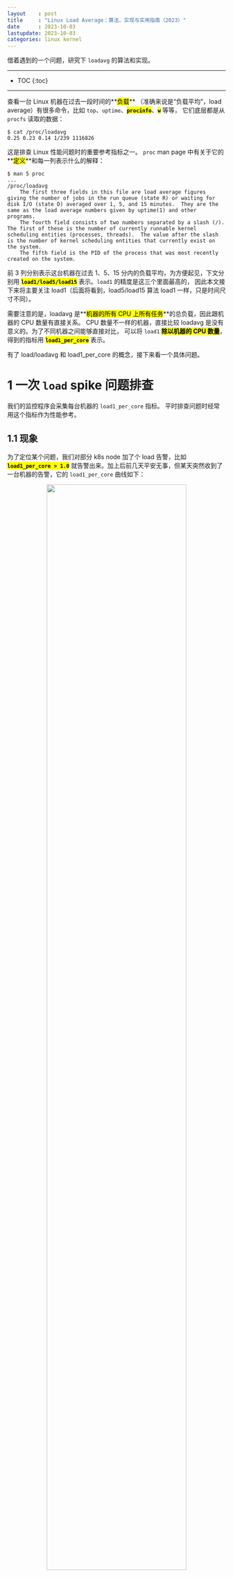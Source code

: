 ```yaml
---
layout    : post
title     : "Linux Load Average：算法、实现与实用指南（2023）"
date      : 2023-10-03
lastupdate: 2023-10-03
categories: linux kernel
---
```


借着遇到的一个问题，研究下 `loadavg` 的算法和实现。

----

* TOC
{:toc}

----

查看一台 Linux 机器在过去一段时间的**<mark>负载</mark>**
（准确来说是“负载平均”，load average）有很多命令，比如
`top`、`uptime`、**<mark><code>procinfo</code></mark>**、**<mark><code>w</code></mark>** 等等，
它们底层都是从 `procfs` 读取的数据：

```shell
$ cat /proc/loadavg
0.25 0.23 0.14 1/239 1116826
```

这是排查 Linux 性能问题时的重要参考指标之一。
`proc` man page 中有关于它的**<mark>定义</mark>**和每一列表示什么的解释：

```shell
$ man 5 proc
...
/proc/loadavg
    The first three fields in this file are load average figures giving the number of jobs in the run queue (state R) or waiting for disk I/O (state D) averaged over 1, 5, and 15 minutes.  They are the same as the load average numbers given by uptime(1) and other programs.
    The fourth field consists of two numbers separated by a slash (/).  The first of these is the number of currently runnable kernel scheduling entities (processes, threads).  The value after the slash is the number of kernel scheduling entities that currently exist on the system.
    The fifth field is the PID of the process that was most recently created on the system.
```

前 3 列分别表示这台机器在过去 1、5、15 分内的负载平均，为方便起见，下文分别用
**<mark><code>load1/load5/load15</code></mark>** 表示。`load1` 的精度是这三个里面最高的，
因此本文接下来将主要关注 load1（后面将看到，load5/load15 算法 load1 一样，只是时间尺寸不同）。

需要注意的是，loadavg 是**<mark>机器的所有 CPU 上所有任务</mark>**的总负载，因此跟机器的 CPU 数量有直接关系。
CPU 数量不一样的机器，直接比较 loadavg 是没有意义的。为了不同机器之间能够直接对比，
可以将 `load1` **<mark>除以机器的 CPU 数量</mark>**，得到的指标用 **<mark><code>load1_per_core</code></mark>** 表示。

有了 load/loadavg 和 load1_per_core 的概念，接下来看一个具体问题。

# 1 一次 `load` spike 问题排查

我们的监控程序会采集每台机器的 `load1_per_core` 指标。
平时排查问题时经常用这个指标作为性能参考。

## 1.1 现象

为了定位某个问题，我们对部分 k8s node 加了个 load 告警，比如 **<mark><code>load1_per_core > 1.0</code></mark>**
就告警出来。加上后前几天平安无事，但某天突然收到了一台机器的告警，它的 `load1_per_core` 曲线如下：

<p align="center"><img src="/assets/img/linux-loadavg/load-spikes.png" width="80%" height="80%"></p>
<p align="center">Fig. Load (loadavg1-per-core) spikes of a k8s node</p>

* 对于这些 node，我们预期 load1_per_core 正常不会超过 1，超过 3 就更夸张了；
* 另外，多个业务的 pod 混部在这台机器，根据之前的经验，load 这么高肯定有业务报障，
  但这次却没有；
* Load spike 非常有规律，预示着比较容易定位直接原因。

基于以上信息，接下来排查一下。

## 1.2 排查

### 1.2.1 宿主机监控：load 和 running 线程数量趋势一致

宿主机基础监控除了 load、cpu、io 等等指标外，我们还采集了系统上的进程/线程、上下文、中断等统计信息。
快速过了一遍这些看板之后发现，load 变化和 **<mark>node 上总的 running 状态进程数量</mark>**趋势和时间段都一致：

<p align="center"><img src="/assets/img/linux-loadavg/node-load-and-threads.png" width="75%" height="75%"></p>
<p align="center">Fig. Node load (load1_per_core) and threads on the node</p>

可以看到 running 进程数量在几十到几百之间剧烈波动。这里的 running 和 blocked 数量采集自：

```shell
$ cat /proc/stat
...
procs_running 8
procs_blocked 1
```

Load 高低和**<mark>活跃进程数量</mark>**及 IO 等因素正相关，
因此看到这个监控时，我们首先猜测可能是某些主机进程或 pod 进程在周期性**<mark>创建和销毁大量进程（线程），或者切换进程（线程）状态</mark>**。

> Linux 调度模块里，实际上是以线程为调度单位（`struct se`，schedule entity），并没有进程的概念。

接下来就是找到这个进程或 pod。

### 1.2.2 定位到进程（Pod）

非常规律的飙升意味着很容易抓现场。登录到 node 先用 top 看了几分钟，
确认系统 loadavg 会周期性从几十飙升到几百，

```shell
(node) $ top
#                                                   最近    1      5      15  分钟内的平均总负载
#                                                           |     |      |
top - 16:03:08 up 114 days, 18:03,  1 user,  load average: 17.01, 79.96, 90.27
Tasks: 1137 total,   1 running, 844 sleeping,   0 stopped,   0 zombie
%Cpu(s): 23.3 us,  3.5 sy,  0.0 ni, 72.8 id,  0.0 wa,  0.0 hi,  0.4 si,  0.0 st
...
   PID USER      PR  NI    VIRT    RES    SHR S  %CPU %MEM     TIME+ COMMAND # <-- 进程详情列表
719488 1004      20   0   36.8g   8.5g  35896 S 786.6  3.4  19332:17 java
...
```

再结合进程详情列表和 **<mark><code>%CPU</code></mark>** 这一列，很容易确定是哪个进程（PID）引起的，
进而可以根据 PID 找到 Pod。

### 1.2.3 Pod 监控：大量线程周期性状态切换

找到是哪个 Pod 之后，再跳转到 Pod 监控页面。
我们的监控项中，有一项是 pod 内的任务（线程）数量：

<p align="center"><img src="/assets/img/linux-loadavg/pod-tasks-by-state-1.png" width="80%" height="80%"></p>
<p align="center">Fig. Task states of the specific Pod</p>

这是在容器内收集的各种状态的线程数量。**<mark>时间及趋势都和 node 对得上</mark>**。

再把时间范围拉短了看一下，

<p align="center"><img src="/assets/img/linux-loadavg/pod-tasks-by-state-2.png" width="80%" height="80%"></p>
<p align="center">Fig. Task states of the specific Pod</p>

running 线程增多时 sleeping 减少，running 减少时 sleeping 增多，数量对得上。
所以像是 **<mark>600 来个线程不断在 sleeping/running 状态切换</mark>**。

### 1.2.4 交叉验证

计算 `loadavg` 会用到 Running 和 Uninterrupptable 状态的线程数量， 在 **<mark><code>top -H</code></mark>**（display individual threads）
里面是 `R` 和 `D` 状态，每 5s 统计一次这种线程的数量：

```shell
(node) $ for n in `seq 1 30`; do top -b -H -n 1 | egrep "(\sD\s|\sR\s)" | wc -l; sleep 5; done
672
349
106
467
128
378
138
50
453
152
254
701
527
660
695
677
185
32
...
```

线程数量周期性在 `30~700` 之间变化，跟监控看到的 load 趋势一致。

其他现象：

* `mpstat -P ALL 1` 看了一会，在 load 飙升时**<mark>只有几个核的 CPU 利用率飙升</mark>**，
  单核最高到 100%；其他 CPU 的利用率都在正常水平；
* 每次 load 飙升时，**<mark>哪些 CPU</mark>** 的利用率会飙升起来**<mark>不固定</mark>**；
  这是因为该 Pod 并不是 cpuset 类型，内核会根据 CPU 空闲情况迁移线程；
* IO 没什么变化；

> 也可以用下面的命令**<mark>过滤掉那些不会用来计算 load 的线程</mark>**  (S,T,t,Z,I etc)：
>
> ```shell
> $ ps -e -o s,user,cmd | grep ^[RD]
> ...
> ```

## 1.3 进一步排查方向

根据以上排查，初步总结如下：

* 宿主机 Load 升高是由于 Pod 大量线程进入 running 状态导致的；
* 整体 CPU/IO 等利用率都不高，因此其他业务实际上受影响不大；

进一步排查就要联系业务看看他们的 pod 在干什么了，这个不展开。

## 1.4 疑问

作为基础设施研发，这个 case 留给我们几个疑问：

1. load 到底是怎么计算的？
1. **<mark>load 是否适合作为告警指标？</mark>**

弄懂了第一个问题，第二个问题也就有答案了。
因此接下来我们研究下第一个问题。

# 2 `loadavg`：算法与内核实现

接下来的代码基于内核 5.10。

## 2.1 原理与算法

loadavg 算法本质上**<mark>很简单</mark>**，但 Linux 内核为了减少计算开销、适配不同处理器平台等等，做了很多工程优化，
所以现在很难快速看懂了。算法实现主要在
[<mark>kernel/sched/loadavg.c</mark>](https://github.com/torvalds/linux/blob/v5.10/kernel/sched/loadavg.c) [4]，
上来就是官方吐槽：

> This file contains the magic bits required to compute the global loadavg figure.
> **<mark>Its a silly number but people think its important</mark>**. We go through
> great pains to make it work on big machines and tickless kernels.

吐槽结束之后是算法描述：

```c
The global load average is an exponentially decaying average of nr_running + nr_uninterruptible.

Once every LOAD_FREQ:

  nr_active = 0;
  for_each_possible_cpu(cpu)
      nr_active += cpu_of(cpu)->nr_running + cpu_of(cpu)->nr_uninterruptible;

  avenrun[n] = avenrun[0] * exp_n + nr_active * (1 - exp_n)
```

其中的 **<mark><code>avenrun[]</code></mark>** 就是 loadavg。这段话说，

1. loadavg 是 **<mark><code>nr_running + nr_uninterruptible</code></mark>** 状态线程数量的一个**<mark>指数衰减平均</mark>**；
2. 算法每隔 **<mark><code>5s</code></mark>**（`LOAD_FREQ`）根据公式计算一次**<mark>过去 n 分钟内</mark>**的 loadavg，其中 n 有三个取值：1/5/15；
3. 对于 1 分钟粒度的 loadavg，公式简化为 **<mark><code>avenrun[n] = avenrun[0] * exp_1 + nr_active * (1 - exp_1)</code></mark>**。

根据 [3]，最近 1 分钟的 load 计算公式可以进一步精确为：

<p align="center"><mark><code>load(t) = load(t-1)e<sup>-5/60</sup> + nr_active * (1-e<sup>-5/60</sup>)</code></mark> 公式 (1)</p>

其中的参数：

* `t`：时刻；
* `nr_active`：所有 CPU 上 nr_running + nr_uninterruptible 的 task 数量；

根据 `nr_active` 的取值，又分为两种情况，下面分别来看。

### 2.1.1 有活跃线程：load 指数增长

`nr_active > 0` 表示此时（至少一个 CPU 上）有活跃线程。此时（尤其是活跃线程比较多时），
公式 1 的后面一部分占主，前面的衰减部分可以忽略，公式简化为：

<p align="center"><mark><code>load(t<sub>T</sub>) = nr_active * load(t<sub>0</sub>)(1-e<sup>-5t/60</sup>)</code></mark> 公式 (2)</p>

<code>t<sub>0</sub></code> 是初始时刻，<code>t<sub>T</sub></code> 是 <code>T</code> 时刻。
可以看出，这是一个与 `nr_active` 呈近似线性的**<mark>单调递增</mark>**曲线。

### 2.1.2 无活跃线程：load 指数衰减

`nr_active = 0` 表示所有 CPU 上都没有活跃线性，即**<mark>整个系统处于空闲状态</mark>**。
此时，公式简化为：

<p align="center"><mark><code>load(t<sub>T</sub>) = load(t<sub>0</sub>)e<sup>-5t/60</sup></code></mark> 公式 (3)</p>

是一个**<mark>标准的指数衰减</mark>**。也就是说如果从此刻开始，
后面都没有任务运行了，那系统 load 将指数衰减下去。

### 2.1.3 Load 测试与小结

我们来快速验证下。

在一台 48 核机器上，创建 44 个线程（留下 4 个核跑系统任务，比如监控采集程序）压测 10 分钟：

```shell
# spawn 44 workers spinning on malloc()/free(), run for 10 minutes
$ stress -m 44 --timeout 600s
```

下面是 load1_per_core 的监控：

<p align="center"><img src="/assets/img/linux-loadavg/load-curve-with-stress.png" width="50%" height="50%"></p>
<p align="center">Fig. <mark>Load test on a 48-Core physical server</mark>. <code>stress -m 44 --timeout 600s</code></p>

Load 曲线明显分为两个阶段：

* `15:50~16:00`，一直有 44 个活跃线性，因此 load 一个**<mark>单调递增</mark>**曲线，前半部分近似线性（后面为什么越来越平了？）；
* `16:00~16:10`，没有活跃线性（除了一些开销很小的系统线程），因此 load 是一个比较标准的**<mark>指数衰减</mark>**曲线；

注意：

1. 图中纵轴的单位是 load1_per_core，乘以这台机器的核数 48 才是 loadavg，也就是公式 1-3 中的 load。
  不过由于二者就差一个固定倍数，因此曲线走势是一模一样的。
2. 后面会看到，内核每 **<mark><code>5s</code></mark>** 计算一次 load，而这里的监控是每 **<mark><code>60s</code></mark>**
  采集一个点，所以曲线略显粗糙；如果有精度更高的采集（例如，也是 5s 采集一次），会看到一条更漂亮的曲线。
3. 另外注意注意到 load1_per_core 最大值已经超过 1 了，因此它**<mark>并不是</mark>**一个 `<= 1.0 (100%)` 的指标，
  活跃线程数量越多，load 就越大。如果压测时创建更多的活跃线性，就会看到 load 达到一个更大的平稳值。
  它**<mark>跟 CPU 利用率</mark>**（最大 100%）**<mark>并不是一个概念</mark>**。

有了这样初步的感性认识之后，接下来看看内核实现。

## 2.2 内核基础

要大致看懂代码，需要一些内核基础。

### 2.2.1 运行/调度队列 `struct rq`

内核在每个 CPU 上都有一个**<mark>调度队列</mark>**，叫 **<mark><code>runqueue</code></mark>**（运行队列），
对应的结构体是 **<mark><code>struct rq</code></mark>**。
这是一个通用调度队列，里面包含了大量与调度相关的字段，比如
[完全公平调度器]({% link _posts/2023-02-05-linux-cfs-design-and-implementation-zh.md %})
**<mark><code>struct cfs_rq cfs</code></mark>**。

本文主要关注的是与计算 load 有关的几个字段，

```c
// kernel/sched/sched.h

// This is the main, per-CPU runqueue data structure.
struct rq {
    unsigned int         nr_running;        // running task 数量
    struct   cfs_rq      cfs;               // 完全公平调度器 CFS

    unsigned long        nr_uninterruptible;// 不可中断状态的 task 数量

    // 与 load 计算相关的字段
    unsigned long        calc_load_update;  // 上次计算 load 的时刻
    long                 calc_load_active;  // 上次计算 load 时的 nr_active (running+uninterruptible)
    ...
};
```

如上，有两个 **<mark><code>calc_load_</code></mark>** 前缀的变量，表明这是**<mark>计算 load 用的</mark>**，
后缀表示变量的用途，

* <code>calc_load_<mark>update</mark></code>：上次计算 load 的时刻；
* <code>calc_load_<mark>tasks</mark></code>：上次计算 load 时的 running+uninterruptible 状态的 task 数量（内核代码中 task 表示的是一个进程或一个线程）；

> 代码中看到这俩变量时，可能觉得更像是函数名而不是变量。如果更倾向于可读性，这俩变量可以改为：
>
> * prev_load_calc_time
> * prev_load_calc_active_tasks 或 prev_load_calc_nr_active

### 2.2.2 Load 计算相关的全局变量

计算 load 用的几个全局变量：

```c
// kernel/sched/loadavg.c

atomic_long_t calc_load_tasks;  // CPU 上 threads 数量
unsigned long calc_load_update; // 时间戳
unsigned long avenrun[3];
```

* 前两个跟 runqueue 里面的字段对应，但计算的是所有 CPU 上所有 runqueue 对应字段的总和，
  因为 load 表示是系统负载，不是单个 CPU 的负载。
* 第三个变量 `avenrun[3]` 前面也看到了，表示的是过去 1、5、15 分钟内的 loadavg。

### 2.2.3 内核时间基础：HZ/tick/jiffies/uptime

Linux 内核的**<mark>周期性事件</mark>**基于 **<mark><code>timer interrupt</code></mark>**
触发，计时基于 **<mark><code>HZ</code></mark>**，这是一个**<mark>编译常量</mark>**，通常与 CPU 架构相关。
例如，对于最常见的 X86 架构，

1. 默认 HZ 是 **<mark><code>1000</code></mark>**，也就是 1s 内触发 1000 次 timer interrupt，interrupt 间隔是 **<mark><code>1s/HZ = 1ms</code></mark>**；
  这和**<mark>处理器的晶振频率</mark>**（例如 `2.1G HZ`）并不是一个概念，别搞混了；
2. 在计时上，一次 timer interrupt 也称为一次 **<mark><code>tick</code></mark>**，

    * tick 的间隔称为 **<mark><code>tick period</code></mark>**，因此有 tick period = **<mark><code>1s/HZ</code></mark>**；
    * 在内核中有两个相关变量

    ```c
    // kernel/time/tick-common.c
    
    // Tick next event: keeps track of the tick time
    ktime_t tick_next_period;
    ktime_t tick_period;
    
    // Setup the tick device
    static void tick_setup_device(struct tick_device *td, struct clock_event_device *newdev, int cpu, const struct cpumask *cpumask) {
        tick_next_period = ktime_get();
        tick_period = NSEC_PER_SEC / HZ; // 内部用 ns 表示
    }
    ```

3. **<mark>系统启动以来的 tick 次数</mark>**记录在全局变量 **<mark><code>jiffies</code></mark>** 里面，

    ```c
    // linux/jiffies.h
    
    extern unsigned long volatile jiffies;
    ```

    系统启动时初始化为 0，每次 timer interrupt 加 1。由于 timer interrupt 是 1ms，
    因此 jiffies 就是以 **<mark>1ms 为单位的系统启动以来的时间</mark>**。
    jiffies_64 是 64bit 版本的 jiffies。

4. jiffies 和 uptime 的关系：

    <p align="center"><mark><code>uptime_in_seconds = jiffies / HZ</code></mark></p>

    以及

    <p align="center"><mark><code>jiffies = uptime_in_seconds * HZ</code></mark></p>

有了以上基础，接下来可以看算法实现了。

## 2.3 算法实现

### 2.3.1 调用栈

每次 timer interrupt 之后，会执行到 `tick_handle_periodic()`，接下来的调用栈：

```
tick_handle_periodic // kernel/time/tick-common.c
  |-cpu = smp_processor_id();
  |-tick_periodic(cpu)
      |-if (tick_do_timer_cpu == cpu) { // 只有一个 CPU 负责计算 load，不然就乱套了
      |   tick_next_period = ktime_add(tick_next_period, tick_period); // 更新全局变量
      |   do_timer(ticks=1)
      |   | |-jiffies_64 += ticks; // 都是 ns 表示的
      |   | |-calc_global_load();
      |   |     | // update the avenrun load estimates 10 ticks after the CPUs have updated calc_load_tasks.
      |   |     |-if jiffies < calc_load_update + 10
      |   |     |   return;
      |   |     |
      |   |     |-active = atomic_long_read(&calc_load_tasks);
      |   |     |-active = active > 0 ? active * FIXED_1 : 0;
      |   |     |-avenrun[0] = calc_load(load=avenrun[0], exp=EXP_1, active);
      |   |     |                |-newload = avenrun[0] * EXP_1 + active * (FIXED_1 - EXP_1)
      |   |     |                |-if (active >= avenrun[0])
      |   |     |                |     newload += FIXED_1-1;
      |   |     |                | 
      |   |     |                |-return newload / FIXED_1;
      |   |     |
      |   |     |-avenrun[1] = calc_load(avenrun[1], EXP_5, active);
      |   |     |-avenrun[2] = calc_load(avenrun[2], EXP_15, active);
      |   |     |-WRITE_ONCE(calc_load_update, sample_window + LOAD_FREQ); // 下一次计算 loadavg 的时间：5s 后
      |   |     |
      |   |     |-calc_global_nohz(); // In case we went to NO_HZ for multiple LOAD_FREQ intervals catch up in bulk.
      |   |         |-calc_load_n
      |   |             |-calc_load
      |   |
      |   update_wall_time()
      |-}
      |-update_process_times(user_mode(get_irq_regs()));
      |-profile_tick(CPU_PROFILING);

```

timer 中断之后，执行 `tick_handle_periodic()`，它首先
获取程序当前所在的 CPU ID，然后执行 tick_periodic(cpu)。

接下来的大致步骤：

1. 判断是不是当前 CPU 负责计算 load，是的话才继续；否则只更新一些进程 timer 信息就返回了；
2. 如果是当前 CPU 负责计算，则更新下次 tick 时间戳 tick_next_period，也就是在当前时间基础上加上 tick_period （1/HZ 秒，x86 默认是 1ms）；
3. 调用 `do_timer(ticks=1)` 尝试计算一次 load；这里说尝试是因为不一定真的会计算，可能会提前返回；
4. 更新 jiffies_64；然后计算 load，

    如果 jiffies 比上次计算 load 的时间戳 + 10 要小，就不计算；
    否则，调用 `calc_load()` 开始计算 loadavg。

计算 load 的算法就是我们上一节介绍过的了：

```c
The global load average is an exponentially decaying average of nr_running + nr_uninterruptible.

Once every LOAD_FREQ（5 秒）:

  nr_active = 0;
  for cpu in cpus:
      nr_active += cpu->nr_running + cpu->nr_uninterruptible;

  avenrun[n] = avenrun[0] * exp_n + nr_active * (1 - exp_n)
```

### 2.3.2 一些实现细节

#### runqueue load 字段初始化

```c
static void sched_rq_cpu_starting(unsigned int cpu) {
    struct rq *rq = cpu_rq(cpu);

    rq->calc_load_update = calc_load_update;
    update_max_interval();
}

void __init sched_init(void) {
    for_each_possible_cpu(i) {
        struct rq *rq;

        rq = cpu_rq(i);
        raw_spin_lock_init(&rq->lock);
        rq->nr_running = 0;
        rq->calc_load_active = 0;
        rq->calc_load_update = jiffies + LOAD_FREQ;
    }
}
```

#### 判断是否由当前 CPU 执行 load 计算

```c
// kernel/time/tick-common.c

/*
 * tick_do_timer_cpu is a timer core internal variable which holds the CPU NR
 * which is responsible for calling do_timer(), i.e. the timekeeping stuff. This
 * variable has two functions:
 *
 * 1) Prevent a thundering herd issue of a gazillion of CPUs trying to grab the
 *    timekeeping lock all at once. Only the CPU which is assigned to do the
 *    update is handling it.
 *
 * 2) Hand off the duty in the NOHZ idle case by setting the value to
 *    TICK_DO_TIMER_NONE, i.e. a non existing CPU. So the next cpu which looks
 *    at it will take over and keep the time keeping alive.  The handover
 *    procedure also covers cpu hotplug.
 */
int tick_do_timer_cpu __read_mostly = TICK_DO_TIMER_BOOT;
```

#### `do_timer()`

```c
// kernel/time/tick-common.c

// kernel/time/timekeeping.c
void do_timer(unsigned long ticks) {
    jiffies_64 += ticks;
    calc_global_load();
}
```

#### `calc_global_load() -> calc_load()`

```c
// kernel/time/tick-common.c

/*
 * calc_load - update the avenrun load estimates 10 ticks after the
 * CPUs have updated calc_load_tasks.
 *
 * Called from the global timer code.
 */
void calc_global_load(void) {
    unsigned long sample_window;
    long active, delta;

    sample_window = READ_ONCE(calc_load_update);
    if (time_before(jiffies, sample_window + 10))
        return;

    /*
     * Fold the 'old' NO_HZ-delta to include all NO_HZ CPUs.
     */
    delta = calc_load_nohz_read();
    if (delta)
        atomic_long_add(delta, &calc_load_tasks);

    active = atomic_long_read(&calc_load_tasks);
    active = active > 0 ? active * FIXED_1 : 0;

    avenrun[0] = calc_load(avenrun[0], EXP_1, active);
    avenrun[1] = calc_load(avenrun[1], EXP_5, active);
    avenrun[2] = calc_load(avenrun[2], EXP_15, active);

    WRITE_ONCE(calc_load_update, sample_window + LOAD_FREQ);

    /*
     * In case we went to NO_HZ for multiple LOAD_FREQ intervals
     * catch up in bulk.
     */
    calc_global_nohz();
}

/*
 * a1 = a0 * e + a * (1 - e)
 */
static inline unsigned long
calc_load(unsigned long load, unsigned long exp, unsigned long active) {
    unsigned long newload = load * exp + active * (FIXED_1 - exp);
    if (active >= load)
        newload += FIXED_1-1;

    return newload / FIXED_1;
}
```

## 2.4 考古

[2] 中对 Linux loadavg 算法演变做了一些考古。
主要是关于 Linux 为什么计算 loadavg 时需要考虑到 uninterruptible sleep 线程数量，
以及 Linux 的 loadavg 和其他操作系统的 loadavg 有什么区别。

### 2.4.1 计入不可中断 sleep

**<mark><code>Uninterruptible Sleep</code></mark>** (**<mark><code>D</code></mark>**) 状态通常是同步 disk IO 导致的 sleeping；

* 这种状态的 task 不受中断信号影响，例如阻塞在 disk IO 和某些 lock 上的 task；
* 将这种状态的线性引入 loadavg 计算的 [patch](http://oldlinux.org/Linux.old/mail-archive/)；
* 使得 Linux 系统 loadavg 表示的不再是 "CPU load averages"，而是 "system load averages"。

### 2.4.2 Linux vs. 其他 OS：loadavg 区别

Linux load 与其他操作系统 load 的区别：
几点重要信息：

| 操作系统 | load average 概念和内涵 | 优点 |
|:-----|:-----|:-----|
| Linux | 准确说是 **<mark><code>system load average</code></mark>**，衡量的是系统整体资源，而非 CPU 这一种资源。包括了正在运行和等待（CPU, disk, uninterruptible locks 等资源）运行的所有线程数量，换句话说，统计**<mark>所有非完全空闲的线程</mark>**（threads that aren't completely idle）数量 | 考虑到了 CPU 之外的其他资源 |
| 其他操作系统 | 指的就是 **<mark><code>CPU load average</code></mark>**，衡量所有 CPU 上 running+runnable 线程的数量 | 理解简单，也更容易推测 CPU 资源的使用情况 |

# 3 讨论

## 3.1 Load 很高，所有进程都会受影响吗？

不一定。

Load 是根据**<mark>所有 CPU</mark>** 的 **<mark><code>runqueue</code></mark>**
状态综合算出的一个数字，load 很高**<mark>并不能代表每个 CPU 都过载了</mark>**。

例如，少数几个 CPU 上有大量或持续活跃线程，就足以把系统 load 打到很高，
但这种情况下，其他 CPU 上的任务并不受影响。下面来模拟一下。

### 3.1.1 模拟：单个 CPU 把系统 load 打高上百倍

下面是一台 4C 空闲机器上，

```shell
$ cat /proc/cpuinfo | grep processor
processor       : 0
processor       : 1
processor       : 2
processor       : 3

$ uptime
 16:52:13 up  3:15,  7 users,  load average: 0.22, 0.18, 0.18
```

系统 loadavg1 只有 0.22。接下来创建 30 个 stress 任务并**<mark>固定到 CPU 3</mark>** 上执行，

```shell
# spawn 30 workers spinning on sqrt()
$ taskset -c 3 stress -c 30 --timeout 120s
```

然后通过 top 命令 5s 查看一次 **<mark><code>loadavg1</code></mark>**：

```shell
$ for n in `seq 1 120`; do top -b -n1 | head -n1 | awk '{print $(NF-2)}' | sed 's/,//'; sleep 5; done
0.24
0.22
0.26
2.64
4.84
6.85
8.70
10.41
11.98
13.42
14.75
15.97
17.09
18.13
19.08
19.95
20.76
21.50
22.18
22.81
23.38
23.91
24.40
24.85
25.26
25.64
25.99
23.91
```

可以看到，loadavg 最高到了 25 以上，比我们压测之前高了 **<mark>100 多倍</mark>**。
看一下压测期间的 **<mark>CPU 利用率</mark>**：

```shell
$ mpstat -p ALL 1
Average:  CPU    %usr  %nice   %sys %iowait   %irq  %soft  %steal  %guest  %gnice   %idle
Average:  all   25.02   0.00   0.17    0.00   0.00   0.00    0.00    0.00    0.00   74.81
Average:    0    0.00   0.00   0.33    0.00   0.00   0.00    0.00    0.00    0.00   99.67 # -+
Average:    1    0.00   0.00   0.33    0.00   0.00   0.00    0.00    0.00    0.00   99.67 #  | CPU 0-2 are idle
Average:    2    0.00   0.00   0.00    0.00   0.00   0.00    0.00    0.00    0.00  100.00 # -+
Average:    3  100.00   0.00   0.00    0.00   0.00   0.00    0.00    0.00    0.00    0.00
           #      |
           # CPU 3 is 100% busy
```

可以看到**<mark>只有 CPU 3 维持在 100%</mark>**，其他几个 CPU 都是绝对空闲的。

### 3.1.2 cpuset vs. cpu quota

假如我们的压测程序是跑在一个 pod 里，这种情况对应的就是 **<mark><code>cpuset</code></mark>**
模式 —— 独占几个固定的 CPU。这种情况下除了占用这些 CPU 的 Pod 自身，其他 Pod 是不受影响的
（单就 CPU 这一种资源来说。实际上 pod 还共享其他资源，例如宿主机的总网络带宽、IO 等）。

非 cpuset 的 pod 没有独占 CPU，系统通过 cgroup/cfs 来分配给它们 CPU 份额，
线程也会在 CPU 之间迁移，因此影响其他 pod 的可能性大一些。一些相关内容：

1. [Linux CFS 调度器：原理、设计与内核实现（2023）]({% link _posts/2023-02-05-linux-cfs-design-and-implementation-zh.md %})
1. [k8s 基于 cgroup 的资源限额（capacity enforcement）：模型设计与代码实现（2023）]({% link _posts/2023-01-25-k8s-cgroup-zh.md %})

## 3.2 僵尸进程

loadavg 也会计入僵尸进程（**<mark><code>Z</code></mark>** 状态），因此如果有大量僵尸进程，也会看到系统的 load 很高。

## 3.3 Load `!=` CPU 利用率

loadavg 衡量系统整体在过去一段时间内的负载状态，

* 每 5s 对**<mark>所有 CPU 上所有 runqueue</mark>** 采样一次，本质上表示的是 runqueue length，并不是 CPU 利用率；
* 是一种 **<mark>指数衰减移动平均</mark>**（exponentially-damped moving average）；

CPU 利用率统计的是 CPU 繁忙的时间占比，比如对于单个 CPU，

* 在 1s 的周期内有 0.5s 在执行任务，剩下的时间是空闲的，那 CPU 利用率就是 50%；
* 利用率上限是 100%；

## 3.4 Load 是否是一个很好的告警指标？

根据以上讨论，load 高并不一定表示每个 CPU 都繁忙。极端情况下，单核或单个应用的线程太多就能导致 load 飙升成百上千倍，
但这时可能除了少数几个核，其他核上的应用都不受影响，所以**用 load 来告警并不合适**；
更准确的是**<mark>每个 CPU 独立计算 load</mark>**，即 **per-core-loadavg**，但目前并没有这个指标。

但另一方面，load 趋势变化在实际排障中还是很有参加价值的，
比如之前 loadavg 是 0.5，现在突然变成 0.8，那说明系统任务数量或状态还是有较大变化的，
为进一步排查指明了一个方向。

# 4 实用指南

既然 load 只能用来看趋势和相对大小，判断是否可能有问题，而无法及衡量问题的严重程度及进一步定位问题根源，
那怎么进一步排查和定位问题呢？下面是一些参考。

## 4.1 USE (Used-frequency, Saturation, Errors) 方法论

《Systems Performance: Enterprise and the Cloud》（中文版名为《性能之巅》）一书提出了
衡量一种资源使用状况的 3 个维度的指标 [5]：

* 利用率（Utilization）: 例如，CPU 利用率 `90%`（有 `90%` 的时间内，这个 CPU 有被使用到）；
* 饱和度（Saturation）: 用 **wait-queue length** 衡量，例如，CPU 的平均 `runqueue length` 是 4；
* 错误数（Errors）: 例如网卡有 50 个丢包

但 [7] 中已经分析过，USE 术语给 "Utilization" 这个词带来了相当大的歧义，因为大家说到 “utilization”（“利用率”）
时，普遍指的是一种资源总共被使用了多少 —— 比如我有 4 个 CPU，其中 3 个 100% 在运行，那 "utilization"
就是 75% —— 这对应的其实是 USE 里面的 “saturation”（“饱和度”）概念。作者重新将
“Utilization” 定义为“使用频率” —— **<mark>在采样周期内，有多长时间这种资源有被使用到</mark>**（不管使用了多少） ——
给一个已经普遍接受的术语重新定义概念，造成很大的理解和交流障碍。
为此，本文把 USE 中的 “U” 解释成 “Used-frequency”。方法论没有任何变化，只是改个术语来减少混淆。

举例，对于一片 100 核的 GPU，

* Used-frequency：在采样周期内，这种资源被使用到的时间比例；例如采样周期是 1s，
  其中 0.8s 的时间内有**<mark>至少有一个核</mark>**在执行计算，那 U 就是 80%；
  **<mark>实际用了几个核，从这个指标推测不出来</mark>**；
* Saturation：`100% * used_cores / total_cores`；这个指标**<mark>可以推测平均用了几个核</mark>**；
* Errors：（一般是 Saturation 超过一定阈值之后，）这个 GPU 的报错数量。

## 4.2 指标

进一步排查，可以参考下列 U 和 S 指标。

### 4.2.1 Used-frequency 指标

在**<mark>定义 workload 行为特征</mark>**方面比较有用，

* **<mark><code>per-CPU</code></mark>** used-frequency：**<mark><code>mpstat -P ALL 1</code></mark>**；
* **<mark><code>per-process</code></mark>** CPU used-frequency: eg, top, `pidstat 1`。

### 4.2.2 Saturation 指标

在**<mark>瓶颈分析</mark>**方面比较有用：

2. **<mark>Per-CPU 调度延迟</mark>**（CPU run queue **<mark><code>latency</code></mark>**）

    * `/proc/schedstat`

        ```shell
        $ cat /proc/schedstat
        version 15
        timestamp 4300445966
        cpu0 0 0 0 0 0 0 1251984973307 142560271674 30375313
        cpu1 0 0 0 0 0 0 1423130608498 155128353435 40480095
        cpu2 0 0 0 0 0 0 1612417112675 603370909483 43658159
        cpu3 0 0 0 0 0 0 1763144199179 4220860238053 31154491
        ```

    * `perf sched`
    * bcc `runqlat` 脚本

3. **<mark>全局调度队列长度</mark>**（CPU run queue **<mark><code>length</code></mark>**）：
  这个指标能看出**<mark>有没有问题</mark>**，但是很难估计问题的严重程度。

    * `vmstat 1`，看 `r` 列的数据；

        ```shell
        $ vmstat 1
        procs -----------memory---------- ---swap-- -----io---- -system-- ------cpu-----
         r  b   swpd   free   buff  cache   si   so    bi    bo   in   cs us sy id wa st
         2  0 220532  69004  56416 1305500    1   10   387   370  900 1411  9  2 89  0  0
         0  0 220532  69004  56416 1305700    0    0     0     0  774 1289  0  1 99  0  0
        ...
        ```

    * bcc `runqlen` 脚本

1. **<mark><code>Per-thread run queue (scheduler) latency</code></mark>**：
  这是最好的 CPU 饱和度指标，它表示 task/thread 已经 runnable 了，但是还没有等到它的时间片；
  可以计算出一个线程花在 scheduler latency 上的时间百分比。这个比例很容易量化，看出问题的严重程度。
  具体指标：

    * `/proc/PID/schedstats`
    * `delaystats`
    * `perf sched`

# 5 结束语

本文从遇到的具体问题出发，研究了一些 Linux load 相关的内容。
一些内容和理解都还比较粗糙，后面有机会再完善。

# References

1. [High System Load with Low CPU Utilization on Linux?](https://tanelpoder.com/posts/high-system-load-low-cpu-utilization-on-linux/), tanelpoder.com, 2020
2. [Linux Load Averages: Solving the Mystery](https://www.brendangregg.com/blog/2017-08-08/linux-load-averages.html), brendangregg.com, 2017
3. [UNIX Load Average Part 1: How It Works](https://www.fortra.com/resources/guides/unix-load-average-part-1-how-it-works), fortra.com
4. [kernel/sched/loadavg.c](https://github.com/torvalds/linux/blob/v5.10/kernel/sched/loadavg.c), 2021
5. [(笔记)《Systems Performance: Enterprise and the Cloud》(Prentice Hall, 2013)]({% link _posts/2020-05-05-systems-performance-notes-zh.md %}), 2020
6. [Linux Trouble Shooting Cheat Sheet]({% link _posts/2020-05-05-linux-trouble-shooting-cheat-sheet.md %}), 2020
7. [Understanding NVIDIA GPU Performance: Utilization vs. Saturation (2023)]({% link _posts/2023-08-27-understanding-gpu-performance.md %})
